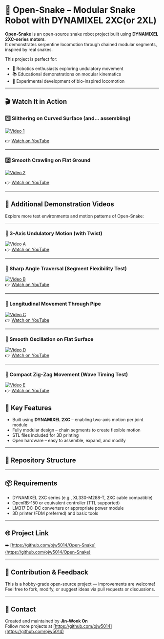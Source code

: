 # 🐍 Open-Snake – Modular Snake Robot with DYNAMIXEL 2XC(or 2XL)

**Open-Snake** is an open-source snake robot project built using **DYNAMIXEL 2XC-series motors**.  
It demonstrates serpentine locomotion through chained modular segments, inspired by real snakes.

This project is perfect for:
- 🤖 Robotics enthusiasts exploring undulatory movement  
- 📚 Educational demonstrations on modular kinematics  
- 🧪 Experimental development of bio-inspired locomotion

---

## 🎬 Watch It in Action

### 1️⃣ Slithering on Curved Surface  (and... assembling)
[![Video 1](https://img.youtube.com/vi/h0bHZ_Ra9OY/0.jpg)](https://youtu.be/h0bHZ_Ra9OY)

👉 [Watch on YouTube](https://youtu.be/h0bHZ_Ra9OY?si=mw3a8K3SPtbjuDOo)

---

### 2️⃣ Smooth Crawling on Flat Ground  
[![Video 2](https://img.youtube.com/vi/5Tr2ZO-IKu0/0.jpg)](https://youtu.be/5Tr2ZO-IKu0)

👉 [Watch on YouTube](https://youtu.be/5Tr2ZO-IKu0?si=_ELYOdXuaDLJPf6L)

---

## 🎥 Additional Demonstration Videos

Explore more test environments and motion patterns of Open-Snake:

---

### 🔁 3-Axis Undulatory Motion (with Twist)
[![Video A](https://img.youtube.com/vi/ao1gBglVeOY/0.jpg)](https://youtu.be/ao1gBglVeOY)  
👉 [Watch on YouTube](https://youtu.be/ao1gBglVeOY)

---

### 📐 Sharp Angle Traversal (Segment Flexibility Test)
[![Video B](https://img.youtube.com/vi/3CEjuPAVRLE/0.jpg)](https://youtu.be/3CEjuPAVRLE)  
👉 [Watch on YouTube](https://youtu.be/3CEjuPAVRLE)

---

### 🧪 Longitudinal Movement Through Pipe
[![Video C](https://img.youtube.com/vi/01R4jejPqz8/0.jpg)](https://youtu.be/01R4jejPqz8)  
👉 [Watch on YouTube](https://youtu.be/01R4jejPqz8)

---

### 🌊 Smooth Oscillation on Flat Surface
[![Video D](https://img.youtube.com/vi/VN9_0te3Hug/0.jpg)](https://youtu.be/VN9_0te3Hug)  
👉 [Watch on YouTube](https://youtu.be/VN9_0te3Hug)

---

### 🐍 Compact Zig-Zag Movement (Wave Timing Test)
[![Video E](https://img.youtube.com/vi/9r-uT1uWE80/0.jpg)](https://youtu.be/9r-uT1uWE80)  
👉 [Watch on YouTube](https://youtu.be/9r-uT1uWE80)


## 🔧 Key Features

- Built using **DYNAMIXEL 2XC** – enabling two-axis motion per joint module  
- Fully modular design – chain segments to create flexible motion  
- STL files included for 3D printing  
- Open hardware – easy to assemble, expand, and modify

---

## 📁 Repository Structure


---

## 📦 Requirements

- DYNAMIXEL 2XC series (e.g., XL330-M288-T, 2XC cable compatible)
- OpenRB-150 or equivalent controller (TTL supported)
- LM317 DC-DC converters or appropriate power module
- 3D printer (FDM preferred) and basic tools

---

## 🌐 Project Link  
➡️ [https://github.com/ojw5014/Open-Snake](https://github.com/ojw5014/Open-Snake)

---

## 🙌 Contribution & Feedback

This is a hobby-grade open-source project — improvements are welcome!  
Feel free to fork, modify, or suggest ideas via pull requests or discussions.

---

## 📩 Contact

Created and maintained by **Jin-Wook On**  
Follow more projects at [https://github.com/ojw5014](https://github.com/ojw5014)

